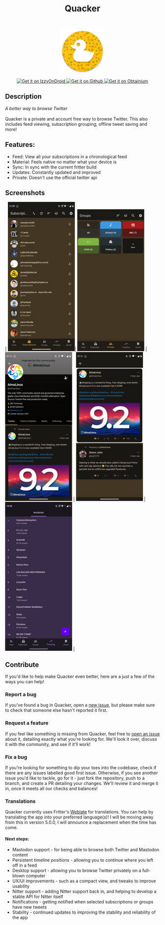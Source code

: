 <h1 align="center"> Quacker </h1> <br>
<p align="center">
  <a href="https://github.com/thehcj/quacker">
    <img alt="Quacker" title="Quacker" src="fastlane/metadata/android/en-US/images/icon.png" width="144">
  </a>
</p>

<p align="center">
  <a href="https://apt.izzysoft.de/fdroid/index/apk/com.thehcj.quacker">
    <img src="https://gitlab.com/IzzyOnDroid/repo/-/raw/master/assets/IzzyOnDroid.png"
       alt="Get it on IzzyOnDroid"
       height="80">
   </a>
   <a href="https://github.com/thehcj/quacker/releases">
     <img src="https://ultrasonic.github.io/assets/img/get-it-on-github.png" 
       alt="Get it on Github"
       height="80">
   </a>
   <a href="https://github.com/TheHCJ/Quacker/wiki/Installation-Guide#obtainium">
     <img src="https://i.imgur.com/R7VBlT0.png" 
       alt="Get it on Obtainium"
       height="80">
   </a>
</p>
 
## Description
*A better way to browse Twitter*
<br>
<br>
Quacker is a private and account free way to browse Twitter. This also includes feed viewing, subscription grouping, offline tweet saving and more!

## Features:
* Feed: View all your subscriptions in a chronological feed
* Material: Feels native no matter what your device is
* Sync: In sync with the current fritter build
* Updates: Constantly updated and improved
* Private: Doesn't use the official twitter api

## Screenshots

| <img alt="Viewing subscriptions" src="fastlane/metadata/android/en-US/images/phoneScreenshots/1.jpg" width="218"/>| <img alt="Viewing groups" src="fastlane/metadata/android/en-US/images/phoneScreenshots/2.jpg" width="218"/> | <img alt="Viewing a profile" src="fastlane/metadata/android/en-US/images/phoneScreenshots/3.jpg" width="218"/> | <img alt="Tweet cards" src="fastlane/metadata/android/en-US/images/phoneScreenshots/4.jpg" width="218"/> | <img alt="Viewing trends (and theming)" src="fastlane/metadata/android/en-US/images/phoneScreenshots/5.jpg" width="218"/> |

## Contribute
If you'd like to help make Quacker even better, here are a just a few of the ways you can help!

### Report a bug
If you've found a bug in Quacker, open a [new issue](https://github.com/thehcj/quacker/issues/new/choose), but please make sure to check that someone else hasn't reported it first.

### Request a feature
If you feel like something is missing from Quacker, feel free to [open an issue](https://github.com/thehcj/quacker/issues/new/choose) about it, detailing exactly what you're looking for. We'll look it over, discuss it with the community, and see if it'll work!

### Fix a bug
If you're looking for something to dip your toes into the codebase, check if there are any issues labelled good first issue. Otherwise, if you see another issue you'd like to tackle, go for it - just fork the repository, push to a branch, and create a PR detailing your changes. We'll review it and merge it in, once it meets all our checks and balances!

### Translations
Quacker currently uses Fritter's [Weblate](https://hosted.weblate.org/engage/fritter/) for translations. You can help by translating the app into your preferred language(s)! I will be moving away from this in version 5.0.0, I will announce a replacement when the time has come.

#### Next steps:
* Mastodon support - for being able to browse both Twitter and Mastodon content
* Persistent timeline positions - allowing you to continue where you left off in a feed
* Desktop support - allowing you to browse Twitter privately on a full-blown computer
* UX/UI improvements - such as a compact view, and tweaks to improve usability
* Nitter support - adding Nitter support back in, and helping to develop a stable API for Nitter itself
* Notifications - getting notified when selected subscriptions or groups have new tweets
* Stability - continued updates to improving the stability and reliability of the app
